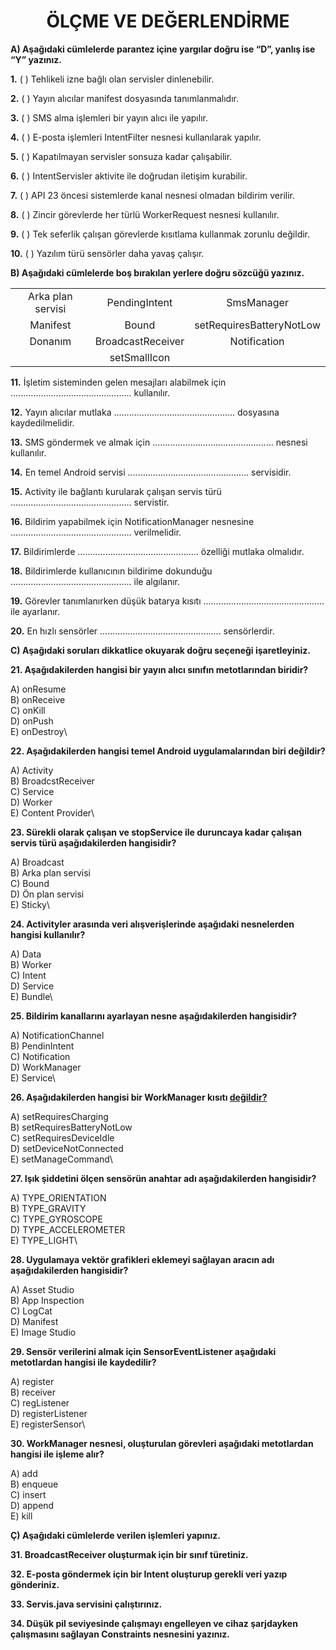 <h1 style="text-align:center;">ÖLÇME VE DEĞERLENDİRME</h1>

**A) Aşağıdaki cümlelerde parantez içine yargılar doğru ise “D”, yanlış ise “Y” yazınız.**

**1.** ( ) Tehlikeli izne bağlı olan servisler dinlenebilir.

**2.** ( ) Yayın alıcılar manifest dosyasında tanımlanmalıdır.

**3.** ( ) SMS alma işlemleri bir yayın alıcı ile yapılır.

**4.** ( ) E-posta işlemleri IntentFilter nesnesi kullanılarak yapılır.

**5.** ( ) Kapatılmayan servisler sonsuza kadar çalışabilir.

**6.** ( ) IntentServisler aktivite ile doğrudan iletişim kurabilir.

**7.** ( ) API 23 öncesi sistemlerde kanal nesnesi olmadan bildirim verilir.

**8.** ( ) Zincir görevlerde her türlü WorkerRequest nesnesi kullanılır.

**9.** ( ) Tek seferlik çalışan görevlerde kısıtlama kullanmak zorunlu değildir.

**10.** ( ) Yazılım türü sensörler daha yavaş çalışır.

**B) Aşağıdaki cümlelerde boş bırakılan yerlere doğru sözcüğü yazınız.**

|                   |                   |                          |
| :---------------: | :---------------: | :----------------------: |
| Arka plan servisi |   PendingIntent   |        SmsManager        |
|     Manifest      |       Bound       | setRequiresBatteryNotLow |
|      Donanım      | BroadcastReceiver |       Notification       |
|                   |   setSmallIcon    |                          |


**11.** İşletim sisteminden gelen mesajları alabilmek için ................................................ kullanılır.

**12.** Yayın alıcılar mutlaka ................................................ dosyasına kaydedilmelidir.

**13.** SMS göndermek ve almak için ................................................ nesnesi kullanılır.

**14.** En temel Android servisi ................................................ servisidir.

**15.** Activity ile bağlantı kurularak çalışan servis türü ................................................ servistir.

**16.** Bildirim yapabilmek için NotificationManager nesnesine ................................................ verilmelidir.

**17.** Bildirimlerde ................................................ özelliği mutlaka olmalıdır.

**18.** Bildirimlerde kullanıcının bildirime dokunduğu ................................................ ile algılanır.

**19.** Görevler tanımlanırken düşük batarya kısıtı ................................................ ile ayarlanır.

**20.** En hızlı sensörler ................................................ sensörlerdir.


**C) Aşağıdaki soruları dikkatlice okuyarak doğru seçeneği işaretleyiniz.**


**21. Aşağıdakilerden hangisi bir yayın alıcı sınıfın metotlarından biridir?**

A) onResume \
B) onReceive\
C) onKill \
D) onPush\
E) onDestroy\

**22. Aşağıdakilerden hangisi temel Android uygulamalarından biri değildir?**

A) Activity \
B) BroadcstReceiver\
C) Service \
D) Worker\
E) Content Provider\

**23. Sürekli olarak çalışan ve stopService ile duruncaya kadar çalışan servis türü aşağıdakilerden hangisidir?**

A) Broadcast \
B) Arka plan servisi\
C) Bound \
D) Ön plan servisi\
E) Sticky\

**24. Activityler arasında veri alışverişlerinde aşağıdaki nesnelerden hangisi kullanılır?**

A) Data \
B) Worker\
C) Intent \
D) Service\
E) Bundle\

**25. Bildirim kanallarını ayarlayan nesne aşağıdakilerden hangisidir?**

A) NotificationChannel \
B) PendinIntent\
C) Notification \
D) WorkManager\
E) Service\

**26. Aşağıdakilerden hangisi bir WorkManager kısıtı <u>değildir?</u>**

A) setRequiresCharging \
B) setRequiresBatteryNotLow\
C) setRequiresDeviceIdle \
D) setDeviceNotConnected\
E) setManageCommand\

**27. Işık şiddetini ölçen sensörün anahtar adı aşağıdakilerden hangisidir?**

A) TYPE_ORIENTATION \
B) TYPE_GRAVITY\
C) TYPE_GYROSCOPE \
D) TYPE_ACCELEROMETER\
E) TYPE_LIGHT\

**28. Uygulamaya vektör grafikleri eklemeyi sağlayan aracın adı aşağıdakilerden hangisidir?**

A) Asset Studio \
B) App Inspection\
C) LogCat \
D) Manifest\
E) Image Studio

**29. Sensör verilerini almak için SensorEventListener aşağıdaki metotlardan hangisi ile kaydedilir?**

A) register \
B) receiver\
C) regListener \
D) registerListener\
E) registerSensor\

**30. WorkManager nesnesi, oluşturulan görevleri aşağıdaki metotlardan hangisi ile işleme alır?**


A) add \
B) enqueue\
C) insert \
D) append\
E) kill

**Ç) Aşağıdaki cümlelerde verilen işlemleri yapınız.**

**31. BroadcastReceiver oluşturmak için bir sınıf türetiniz.**

**32. E-posta göndermek için bir Intent oluşturup gerekli veri yazıp gönderiniz.**

**33. Servis.java servisini çalıştırınız.**

**34. Düşük pil seviyesinde çalışmayı engelleyen ve cihaz şarjdayken çalışmasını sağlayan Constraints nesnesini yazınız.**